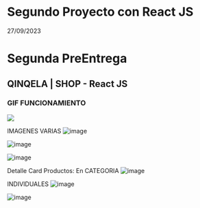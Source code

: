 # Segundo Proyecto con React JS

27/09/2023
<h1>Segunda PreEntrega</h1>
<h2>QINQELA | SHOP - React JS</h2>

<h3>GIF FUNCIONAMIENTO</h3>

<img src="./src/assets/gif/PreEntrega2-JuanRubio.gif">
</img>

IMAGENES VARIAS
<img>![image](https://i.imgur.com/xK5YO0L.png)
</img>

<img>![image](https://i.imgur.com/qVqYYqV.png)
</img>

<img>![image](https://i.imgur.com/L6iqhRO.png)
</img>

Detalle Card Productos:
En CATEGORIA
<img>![image](https://i.imgur.com/X0I6q44.png)
</img>

INDIVIDUALES
<img>![image](https://i.imgur.com/BAgMK14.png)
</img>

<img>![image](https://i.imgur.com/K8C8tw3.png)
</img>
